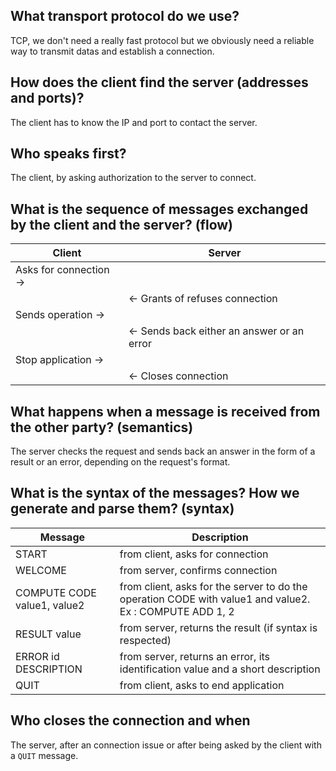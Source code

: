 ## What transport protocol do we use?

TCP, we don't need a really fast protocol but we obviously need a reliable way to transmit datas and establish a connection.

## How does the client find the server (addresses and ports)?

The client has to know the IP and port to contact the server.

## Who speaks first?

The client, by asking authorization to the server to connect.

## What is the sequence of messages exchanged by the client and the server? (flow)

| Client                 | Server                                     |
| ---------------------- | ------------------------------------------ |
| Asks for connection -> |                                            |
|                        | <- Grants of refuses connection            |
| Sends operation ->     |                                            |
|                        | <- Sends back either an answer or an error |
| Stop application ->    |                                            |
|                        | <- Closes connection                       |

## What happens when a message is received from the other party? (semantics)

The server checks the request and sends back an answer in the form of a result or an error, depending on the request's format.

## What is the syntax of the messages? How we generate and parse them? (syntax)

| Message                      | Description                                                  |
| ---------------------------- | ------------------------------------------------------------ |
| START                        | from client, asks for connection                             |
| WELCOME                      | from server, confirms connection                             |
| COMPUTE CODE  value1, value2 | from client, asks for the server to do the operation CODE with value1 and value2. Ex : COMPUTE ADD 1, 2 |
| RESULT value                 | from server, returns the result (if syntax is respected)     |
| ERROR id DESCRIPTION         | from server, returns an error, its identification value and a short description |
| QUIT                         | from client, asks to end application                         |

## Who closes the connection and when

The server, after an connection issue or after being asked by the client with a `QUIT` message.